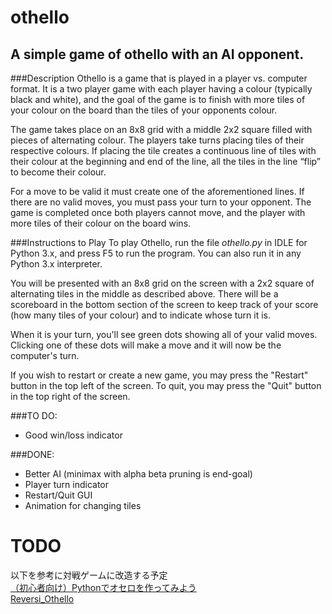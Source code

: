 # othello
## A simple game of othello with an AI opponent.

###Description
Othello is a game that is played in a player vs. computer format. It is a two player game with each player having a colour (typically black and white), and the goal of the game is to finish with more tiles of your colour on the board than the tiles of your opponents colour.

The game takes place on an 8x8 grid with a middle 2x2 square filled with pieces of alternating colour. The players take turns placing tiles of their respective colours. If placing the tile creates a continuous line of tiles with their colour at the beginning and end of the line, all the tiles in the line “flip” to become their colour.

For a move to be valid it must create one of the aforementioned lines. If there are no valid moves, you must pass your turn to your opponent.
The game is completed once both players cannot move, and the player with more tiles of their colour on the board wins.

###Instructions to Play
To play Othello, run the file _othello.py_ in IDLE for Python 3.x, and press F5 to run the program. You can also run it in any Python 3.x interpreter.

You will be presented with an 8x8 grid on the screen with a 2x2 square of alternating tiles in the middle as described above. There will be a scoreboard in the bottom section of the screen to keep track of your score (how many tiles of your colour) and to indicate whose turn it is.

When it is your turn, you'll see green dots showing all of your valid moves. Clicking one of these dots will make a move and it will now be the computer's turn.

If you wish to restart or create a new game, you may press the "Restart" button in the top left of the screen. To quit, you may press the "Quit" button in the top right of the screen.

###TO DO:
- Good win/loss indicator

###DONE:
- Better AI (minimax with alpha beta pruning is end-goal)
- Player turn indicator
- Restart/Quit GUI
- Animation for changing tiles


# TODO
以下を参考に対戦ゲームに改造する予定<br>
[（初心者向け）Pythonでオセロを作ってみよう](https://qiita.com/KProgramed/items/b6592b15348adce2a9ea#comments)<br>
[Reversi_Othello](https://github.com/kmnsys/Reversi_Othello)<br>
